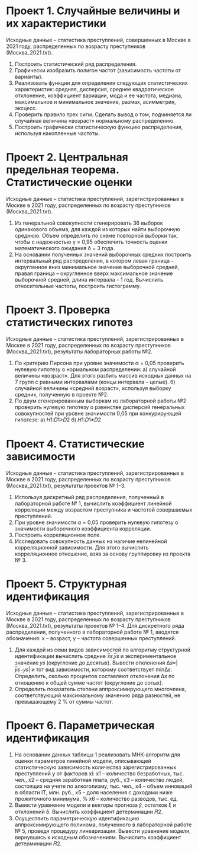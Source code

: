 # Проект 1. Случайные величины и их характеристики
  
  Исходные данные – статистика преступлений, совершенных в Москве в 2021 году, распределенных по возрасту преступников (Москва_2021.txt).
1. Построить статистический ряд распределения.
2. Графически изобразить полигон частот (зависимость частоты от варианты).
3. Реализовать функции для определения следующих статистических характеристик: средняя, дисперсия, среднее квадратическое отклонение, коэффициент вариации, мода и ее частота, медиана, максимальное и минимальное значение, размах, асимметрия, эксцесс.
4. Проверить правило трех сигм. Сделать вывод о том, подчиняется ли случайная величина «возраст» нормальному распределению.
5. Построить графически статистическую функцию распределения, используя накопленные частоты.

# Проект 2. Центральная предельная теорема. Статистические оценки

  Исходные данные – статистика преступлений, зарегистрированных в Москве в 2021 году, распределенных по возрасту преступников (Москва_2021.txt).
1. Из генеральной совокупности сгенерировать 36 выборок одинакового объема, для каждой из которых найти выборочную среднюю. Объем определить по схеме повторной выборки так, чтобы с надежностью γ = 0,95 обеспечить точность оценки математического ожидания δ = 3 года.
2. На основании полученных значений выборочных средних построить интервальный ряд распределения, в котором левая граница – округленное вниз минимальное значение выборочной средней, правая граница – округленное вверх максимальное значение выборочной средней, длина интервала – 1 год. Вычислить относительные частоты, построить гистограмму.
   
# Проект 3. Проверка статистических гипотез

  Исходные данные – статистика преступлений, зарегистрированных в Москве в 2021 году, распределенных по возрасту преступников (Москва_2021.txt), результаты лабораторных работы №2.
1. По критерию Пирсона при уровне значимости α = 0,05 проверить нулевую гипотезу о нормальном распределении:
а) случайной величины «возраст». Для этого разбить массив исходных данных на 7 групп с равными интервалами (концы интервала – целые).
б) случайной величины «средний возраст», используя выборку средних, полученную в проекте №2.
2. По двум сгенерированным выборкам из лабораторной работы №2 проверить нулевую гипотезу о равенстве дисперсий генеральных совокупностей при уровне значимости 0,05 при конкурирующей гипотезе:
а) 𝐻1:𝐷1>𝐷2
б) 𝐻1:𝐷1≠𝐷2

# Проект 4. Статистические зависимости

  Исходные данные – статистика преступлений, зарегистрированных в Москве в 2021 году, распределенных по возрасту преступников (Москва_2021.txt), результаты проектов № 1–3.
1. Используя дискретный ряд распределения, полученный в лабораторной работе № 1, вычислить коэффициент линейной корреляции между возрастом преступника и частотой совершаемых преступлений.
2. При уровне значимости α = 0,05 проверить нулевую гипотезу о значимости выборочного коэффициента корреляции.
3. Построить корреляционное поле.
4. Исследовать совокупность данных на наличие нелинейной корреляционной зависимости. Для этого вычислить корреляционное отношение, взяв за основу группировку из проекта № 3.

# Проект 5. Структурная идентификация

  Исходные данные – статистика преступлений, зарегистрированных в Москве в 2021 году, распределенных по возрасту преступников (Москва_2021.txt), результаты проектов № 1–4.
Для дискретного ряда распределения, полученного в лабораторной работе № 1, вводятся обозначения: x – возраст, y – частота совершенных преступлений.
1. Для каждой из семи видов зависимостей по алгоритму структурной идентификации вычислить средние 𝑥̅𝑠,𝑦̅𝑠 и экспериментальное значение 𝑦𝑠 (округление до десятых). Вывести отклонения Δ𝑠=|𝑦̅𝑠−𝑦𝑠| и тот вид зависимости, которому соответствует minΔ𝑠. Определить, сколько процентов составляют отклонения Δ𝑠 по отношению к общей сумме частот (округление до сотых).
2. Определить показатель степени аппроксимирующего многочлена, соответствующий максимальному значению ряда разностей, не превышающему 2 % от суммы частот.
   
# Проект 6. Параметрическая идентификация

  1. На основании данных таблицы 1 реализовать МНК-алгоритм для оценки параметров линейной модели, описывающей статистическую зависимость количества зарегистрированных преступлений y от факторов xi:
x1 – количество безработных, тыс. чел.,
x2 – средняя заработная плата, руб.,
x3 – количество людей, состоящих на учете по алкоголизму, тыс. чел.,
x4 – объем инноваций в области IT, млн. руб.,
x5 – доля населения с доходами ниже прожиточного минимума, %
x6 – количество разводов, тыс. ед.
2. Вывести уравнение модели и векторы прогноза 𝑦̂, остатков ξ и отклонений δ. Вычислить коэффициент детерминации 𝑅2.
3. Осуществить параметрическую идентификацию аппроксимирующего полинома, полученного в лабораторной работе № 5, проведя процедуру линеаризации. Вывести уравнение модели, вернувшись к исходным обозначениям. Вычислить коэффициент детерминации 𝑅2.

   
